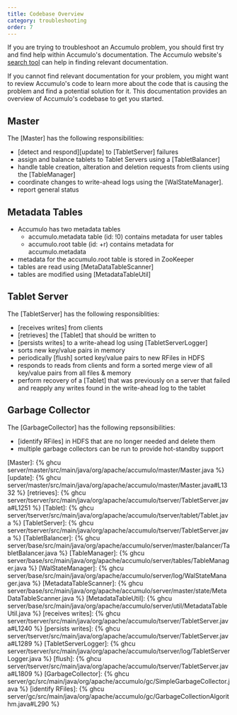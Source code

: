 ```yaml
---
title: Codebase Overview
category: troubleshooting
order: 7
---
```


If you are trying to troubleshoot an Accumulo problem, you should first try and find help within Accumulo's documentation. The Accumulo
website's [search tool](https://accumulo.apache.org/search/) can help in finding relevant documentation.

If you cannot find relevant documentation for your problem, you might want to review Accumulo's code to learn more about the code that
is causing the problem and find a potential solution for it. This documentation provides an overview of Accumulo's codebase to get you
started.

## Master

The [Master] has the following responsibilities:

  * [detect and respond][update] to [TabletServer] failures
  * assign and balance tablets to Tablet Servers using a [TabletBalancer]
  * handle table creation, alteration and deletion requests from clients using the [TableManager]
  * coordinate changes to write-ahead logs using the [WalStateManager].
  * report general status

## Metadata Tables

  * Accumulo has two metadata tables
     * accumulo.metadata table (id: !0) contains metadata for user tables
     * accumulo.root table (id: +r) contains metadata for accumulo.metadata
  * metadata for the accumulo.root table is stored in ZooKeeper
  * tables are read using [MetaDataTableScanner]
  * tables are modified using [MetadataTableUtil]

## Tablet Server

The [TabletServer] has the following responsiblities:

  * [receives writes] from clients
  * [retrieves] the [Tablet] that should be written to
  * [persists writes] to a write-ahead log using [TabletServerLogger]
  * sorts new key/value pairs in memory
  * periodically [flush] sorted key/value pairs to new RFiles in HDFS
  * responds to reads from clients and form a sorted merge view of all
    key/value pairs from all files & memory
  * perform recovery of a [Tablet] that was previously on a server that failed
    and reapply any writes found in the write-ahead log to the tablet

## Garbage Collector

The [GarbageCollector] has the following repsonsibilities:

  * [identify RFiles] in HDFS that are no longer needed and delete them
  * multiple garbage collectors can be run to provide hot-standby support

[Master]: {% ghcu server/master/src/main/java/org/apache/accumulo/master/Master.java %}
[update]: {% ghcu server/master/src/main/java/org/apache/accumulo/master/Master.java#L1332 %}
[retrieves]: {% ghcu server/tserver/src/main/java/org/apache/accumulo/tserver/TabletServer.java#L1251 %}
[Tablet]: {% ghcu server/tserver/src/main/java/org/apache/accumulo/tserver/tablet/Tablet.java %}
[TabletServer]: {% ghcu server/tserver/src/main/java/org/apache/accumulo/tserver/TabletServer.java %}
[TabletBalancer]: {% ghcu server/base/src/main/java/org/apache/accumulo/server/master/balancer/TabletBalancer.java %}
[TableManager]: {% ghcu server/base/src/main/java/org/apache/accumulo/server/tables/TableManager.java %}
[WalStateManager]: {% ghcu server/base/src/main/java/org/apache/accumulo/server/log/WalStateManager.java %}
[MetadataTableScanner]: {% ghcu server/base/src/main/java/org/apache/accumulo/server/master/state/MetaDataTableScanner.java %}
[MetadataTableUtil]: {% ghcu server/base/src/main/java/org/apache/accumulo/server/util/MetadataTableUtil.java %}
[receives writes]: {% ghcu server/tserver/src/main/java/org/apache/accumulo/tserver/TabletServer.java#L1240 %}
[persists writes]: {% ghcu server/tserver/src/main/java/org/apache/accumulo/tserver/TabletServer.java#L1289 %}
[TabletServerLogger]: {% ghcu server/tserver/src/main/java/org/apache/accumulo/tserver/log/TabletServerLogger.java %}
[flush]: {% ghcu server/tserver/src/main/java/org/apache/accumulo/tserver/TabletServer.java#L1809 %}
[GarbageCollector]: {% ghcu server/gc/src/main/java/org/apache/accumulo/gc/SimpleGarbageCollector.java %}
[identify RFiles]: {% ghcu server/gc/src/main/java/org/apache/accumulo/gc/GarbageCollectionAlgorithm.java#L290 %}
